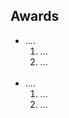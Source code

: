 ## Awards

<ul>
	<li>....<ol>
		<li> ...</li>
		<li> ...</li>
	</ol></li>
	<br>
	<li>....<ol>
		<li> ...</li>
		<li> ...</li>
	</ol></li>
</ul>
